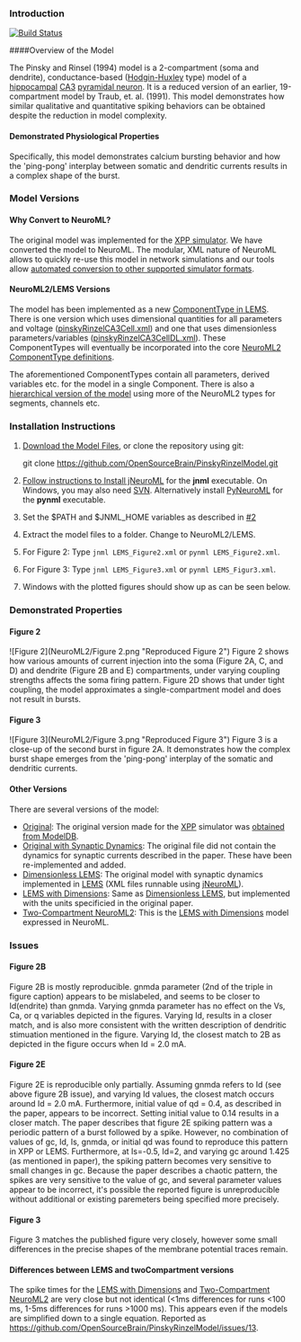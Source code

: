 ### Introduction

[![Build Status](https://travis-ci.org/OpenSourceBrain/PinskyRinzelModel.svg?branch=master)](https://travis-ci.org/OpenSourceBrain/PinskyRinzelModel)

####Overview of the Model

The Pinsky and Rinsel (1994) model is a 2-compartment (soma and dendrite), conductance-based ([Hodgin-Huxley](https://en.wikipedia.org/wiki/Hodgkin%E2%80%93Huxley_model) type) model of a [hippocampal](https://en.wikipedia.org/wiki/Hippocampus) [CA3](https://en.wikipedia.org/wiki/Region_III_of_hippocampus_proper) [pyramidal neuron](https://en.wikipedia.org/wiki/Pyramidal_cell). It is a reduced version of an earlier, 19-compartment model by Traub, et. al. (1991). This model demonstrates how similar qualitative and quantitative spiking behaviors can be obtained despite the reduction in model complexity. 


#### Demonstrated Physiological Properties

Specifically, this model demonstrates calcium bursting behavior and how the 'ping-pong' interplay between somatic and dendritic currents results in a complex shape of the burst.

### Model Versions

#### Why Convert to NeuroML?

The original model was implemented for the [XPP simulator](http://www.math.pitt.edu/~bard/xpp/xpp.html). We have converted the model to NeuroML. The modular, XML nature of NeuroML allows to quickly re-use this model in network simulations and our tools allow [automated conversion to other supported simulator formats](https://neuroml.org/mappings).

#### NeuroML2/LEMS Versions

The model has been implemented as a new [ComponentType in LEMS](https://www.neuroml.org/lems_dev). There is one version which uses dimensional quantities for all parameters and voltage ([pinskyRinzelCA3Cell.xml](https://github.com/OpenSourceBrain/PinskyRinzelModel/blob/master/NeuroML2/LEMS/pinskyRinzelCA3Cell.xml)) and one that uses dimensionless parameters/variables ([pinskyRinzelCA3CellDL.xml](https://github.com/OpenSourceBrain/PinskyRinzelModel/blob/master/NeuroML2/LEMS_Dimensionless/pinskyRinzelCA3CellDL.xml)). These ComponentTypes will eventually be incorporated into the core [NeuroML2 ComponentType definitions](https://neuroml.org/NeuroML2CoreTypes/Cells.html).

The aforementioned ComponentTypes contain all parameters, derived variables etc. for the model in a single Component. There is also a [hierarchical version of the model](NeuroML2/twoCompartment) using more of the NeuroML2 types for segments, channels etc.

### Installation Instructions

1. [Download the Model Files](archive/master.zip), or clone the repository using git:

    git clone https://github.com/OpenSourceBrain/PinskyRinzelModel.git
    
2. [Follow instructions to Install jNeuroML](https://github.com/NeuroML/jNeuroML) for the **jnml** executable. On Windows, you may also need [SVN](https://subversion.apache.org/packages.html#windows). Alternatively install [PyNeuroML](https://github.com/NeuroML/pyNeuroML) for the **pynml** executable. 
3. Set the $PATH and $JNML_HOME variables as described in [#2](https://github.com/NeuroML/jNeuroML)
4. Extract the model files to a folder. Change to NeuroML2/LEMS.
5. For Figure 2: Type `jnml LEMS_Figure2.xml` or `pynml LEMS_Figure2.xml`.
6. For Figure 3: Type `jnml LEMS_Figure3.xml` or `pynml LEMS_Figur3.xml`.
7. Windows with the plotted figures should show up as can be seen below.


### Demonstrated Properties

#### Figure 2

![Figure 2](NeuroML2/Figure 2.png "Reproduced Figure 2")
Figure 2 shows how various amounts of current injection into the soma (Figure 2A, C, and D) and dendrite (Figure 2B and E) compartments, under varying coupling strengths affects the soma firing pattern. Figure 2D shows that under tight coupling, the model approximates a single-compartment model and does not result in bursts.

#### Figure 3

![Figure 3](NeuroML2/Figure 3.png "Reproduced Figure 3")
Figure 3 is a close-up of the second burst in figure 2A. It demonstrates how the complex burst shape emerges from the 'ping-pong' interplay of the somatic and dendritic currents.

#### Other Versions

There are several versions of the model:

* [Original](XPP/booth_bose.ode): The original version made for the [XPP](http://www.math.pitt.edu/~bard/xpp/xpp.html) simulator was [obtained from ModelDB](https://senselab.med.yale.edu/ModelDB/ShowModel.cshtml?model=35358&file=\b04feb12\booth_bose.ode).
* [Original with Synaptic Dynamics](XPP/booth_bose_syn.ode): The original file did not contain the dynamics for synaptic currents described in the paper. These have been re-implemented and added.
* [Dimensionless LEMS](NeuroML2/LEMS_Dimensionless): The original model with synaptic dynamics implemented in [LEMS](https://neuroml.org/lems_dev) (XML files runnable using [jNeuroML](https://github.com/NeuroML/jNeuroML)).
* [LEMS with Dimensions](NeuroML2/LEMS): Same as [Dimensionless LEMS](NeuroML2/LEMS_Dimensionless), but implemented with the units specificied in the original paper.
* [Two-Compartment NeuroML2](NeuroML2/twoCompartment): This is the [LEMS with Dimensions](NeuroML2/LEMS) model expressed in NeuroML.

### Issues

#### Figure 2B

Figure 2B is mostly reproducible. gnmda parameter (2nd of the triple in figure caption) appears to be mislabeled, and seems to be closer to Id(endrite) than gnmda. Varying gnmda parameter has no effect on the Vs, Ca, or q variables depicted in the figures. Varying Id, results in a closer match, and is also more consistent with the written description of dendritic stimuation mentioned in the figure. Varying Id, the closest match to 2B as depicted in the figure occurs when Id = 2.0 mA.

#### Figure 2E

Figure 2E is reproducible only partially. Assuming gnmda refers to Id (see above figure 2B issue), and varying Id values, the closest match occurs around Id = 2.0 mA. Furthermore, initial value of qd = 0.4, as described in the paper, appears to be incorrect. Setting initial value to 0.14 results in a closer match. The paper describes that figure 2E spiking pattern was a periodic pattern of a burst followed by a spike. However, no combination of values of gc, Id, Is, gnmda, or initial qd was found to reproduce this pattern in XPP or LEMS. Furthermore, at Is=-0.5, Id=2, and varying gc around 1.425 (as mentioned in paper), the spiking pattern becomes very sensitive to small changes in gc. Because the paper describes a chaotic pattern, the spikes are very sensitive to the value of gc, and several parameter values appear to be incorrect, it's possible the reported figure is unreproducible without additional or existing paremeters being specified more precisely.

#### Figure 3

Figure 3 matches the published figure very closely, however some small differences in the precise shapes of the membrane potential traces remain.

#### Differences between LEMS and twoCompartment versions

The spike times for the [LEMS with Dimensions](NeuroML2/LEMS) and [Two-Compartment NeuroML2](NeuroML2/twoCompartment) are very close but not identical (<1ms differences for runs <100 ms, 1-5ms differences for runs >1000 ms). This appears even if the models are simplified down to a single equation. Reported as https://github.com/OpenSourceBrain/PinskyRinzelModel/issues/13.
